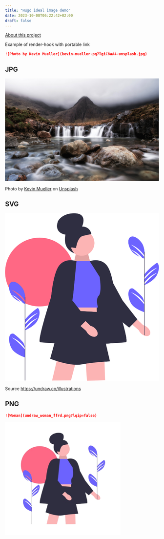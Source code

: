 ```yaml
---
title: "Hugo ideal image demo"
date: 2023-10-08T06:22:42+02:00
draft: false
---
```


[About this project](../README.md)

Example of render-hook with portable link

```md
![Photo by Kevin Mueller](kevin-mueller-pq7TgiC8aA4-unsplash.jpg)
```

## JPG

![Photo by Kevin Mueller](kevin-mueller-pq7TgiC8aA4-unsplash.jpg)

Photo by <a href="https://unsplash.com/@kevinmueller?utm_content=creditCopyText&utm_medium=referral&utm_source=unsplash">Kevin Mueller</a> on <a href="https://unsplash.com/photos/a-small-waterfall-in-the-middle-of-a-mountain-pq7TgiC8aA4?utm_content=creditCopyText&utm_medium=referral&utm_source=unsplash">Unsplash</a>

## SVG

![Woman](undraw_woman_ffrd.svg)

Source https://undraw.co/illustrations

## PNG

```md
![Woman](undraw_woman_ffrd.png?lqip=false)
```

![Woman](undraw_woman_ffrd.png?lqip=false)
